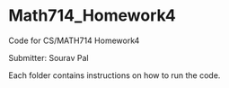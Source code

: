 # Math714_Homework4
Code for CS/MATH714 Homework4

Submitter: Sourav Pal

Each folder contains instructions on how to run the code.
